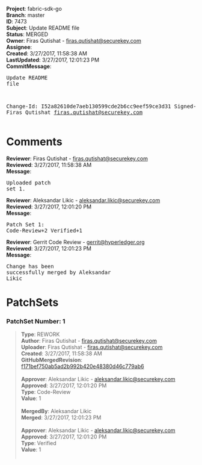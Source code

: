 <strong>Project</strong>: fabric-sdk-go<br><strong>Branch</strong>: master<br><strong>ID</strong>: 7473<br><strong>Subject</strong>: Update README file<br><strong>Status</strong>: MERGED<br><strong>Owner</strong>: Firas Qutishat - firas.qutishat@securekey.com<br><strong>Assignee</strong>:<br><strong>Created</strong>: 3/27/2017, 11:58:38 AM<br><strong>LastUpdated</strong>: 3/27/2017, 12:01:23 PM<br><strong>CommitMessage</strong>:<br><pre>Update README file

Change-Id: I52a82610de7aeb130599cde2b6cc9eef59ce3d31
Signed-off-by: Firas Qutishat <firas.qutishat@securekey.com>
</pre><h1>Comments</h1><strong>Reviewer</strong>: Firas Qutishat - firas.qutishat@securekey.com<br><strong>Reviewed</strong>: 3/27/2017, 11:58:38 AM<br><strong>Message</strong>: <pre>Uploaded patch set 1.</pre><strong>Reviewer</strong>: Aleksandar Likic - aleksandar.likic@securekey.com<br><strong>Reviewed</strong>: 3/27/2017, 12:01:20 PM<br><strong>Message</strong>: <pre>Patch Set 1: Code-Review+2 Verified+1</pre><strong>Reviewer</strong>: Gerrit Code Review - gerrit@hyperledger.org<br><strong>Reviewed</strong>: 3/27/2017, 12:01:23 PM<br><strong>Message</strong>: <pre>Change has been successfully merged by Aleksandar Likic</pre><h1>PatchSets</h1><h3>PatchSet Number: 1</h3><blockquote><strong>Type</strong>: REWORK<br><strong>Author</strong>: Firas Qutishat - firas.qutishat@securekey.com<br><strong>Uploader</strong>: Firas Qutishat - firas.qutishat@securekey.com<br><strong>Created</strong>: 3/27/2017, 11:58:38 AM<br><strong>GitHubMergedRevision</strong>: [f171bef750ab5ad2b992b420e48380d46c779ab6](https://github.com/hyperledger/fabric-sdk-go/commit/f171bef750ab5ad2b992b420e48380d46c779ab6)<br><br><strong>Approver</strong>: Aleksandar Likic - aleksandar.likic@securekey.com<br><strong>Approved</strong>: 3/27/2017, 12:01:20 PM<br><strong>Type</strong>: Code-Review<br><strong>Value</strong>: 1<br><br><strong>MergedBy</strong>: Aleksandar Likic<br><strong>Merged</strong>: 3/27/2017, 12:01:23 PM<br><br><strong>Approver</strong>: Aleksandar Likic - aleksandar.likic@securekey.com<br><strong>Approved</strong>: 3/27/2017, 12:01:20 PM<br><strong>Type</strong>: Verified<br><strong>Value</strong>: 1<br><br></blockquote>